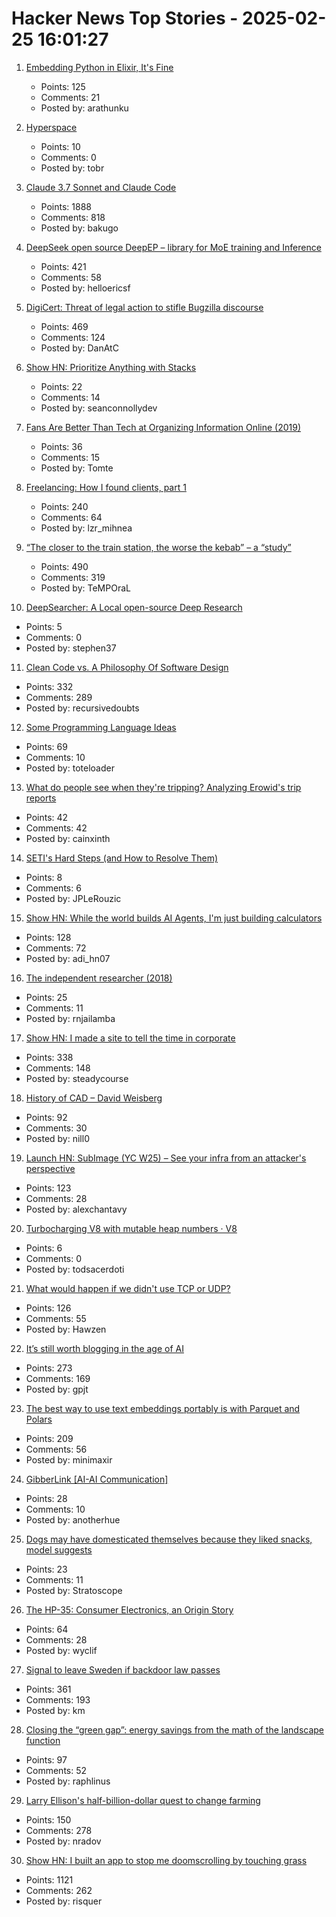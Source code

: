# Hacker News Top Stories - 2025-02-25 16:01:27

1. [Embedding Python in Elixir, It's Fine](https://dashbit.co/blog/running-python-in-elixir-its-fine)
   - Points: 125
   - Comments: 21
   - Posted by: arathunku

2. [Hyperspace](https://hypercritical.co/2025/02/25/hyperspace)
   - Points: 10
   - Comments: 0
   - Posted by: tobr

3. [Claude 3.7 Sonnet and Claude Code](https://www.anthropic.com/news/claude-3-7-sonnet)
   - Points: 1888
   - Comments: 818
   - Posted by: bakugo

4. [DeepSeek open source DeepEP – library for MoE training and Inference](https://github.com/deepseek-ai/DeepEP)
   - Points: 421
   - Comments: 58
   - Posted by: helloericsf

5. [DigiCert: Threat of legal action to stifle Bugzilla discourse](https://bugzilla.mozilla.org/show_bug.cgi?id=1950144)
   - Points: 469
   - Comments: 124
   - Posted by: DanAtC

6. [Show HN: Prioritize Anything with Stacks](https://stack-ranker.com)
   - Points: 22
   - Comments: 14
   - Posted by: seanconnollydev

7. [Fans Are Better Than Tech at Organizing Information Online (2019)](https://www.wired.com/story/archive-of-our-own-fans-better-than-tech-organizing-information/)
   - Points: 36
   - Comments: 15
   - Posted by: Tomte

8. [Freelancing: How I found clients, part 1](https://crocspace.substack.com/p/freelancing-how-i-got-clients-part)
   - Points: 240
   - Comments: 64
   - Posted by: lzr_mihnea

9. [“The closer to the train station, the worse the kebab” – a “study”](https://www.jmspae.se/write-ups/kebabs-train-stations/)
   - Points: 490
   - Comments: 319
   - Posted by: TeMPOraL

10. [DeepSearcher: A Local open-source Deep Research](https://milvus.io/blog/introduce-deepsearcher-a-local-open-source-deep-research.md)
   - Points: 5
   - Comments: 0
   - Posted by: stephen37

11. [Clean Code vs. A Philosophy Of Software Design](https://github.com/johnousterhout/aposd-vs-clean-code/blob/main/README.md)
   - Points: 332
   - Comments: 289
   - Posted by: recursivedoubts

12. [Some Programming Language Ideas](https://davidbos.me/posts/some_programming_language_ideas/)
   - Points: 69
   - Comments: 10
   - Posted by: toteloader

13. [What do people see when they're tripping? Analyzing Erowid's trip reports](https://themicrodose.substack.com/p/what-do-people-see-when-theyre-tripping)
   - Points: 42
   - Comments: 42
   - Posted by: cainxinth

14. [SETI's Hard Steps (and How to Resolve Them)](https://www.centauri-dreams.org/2025/02/21/setis-hard-steps-and-how-to-resolve-them/)
   - Points: 8
   - Comments: 6
   - Posted by: JPLeRouzic

15. [Show HN: While the world builds AI Agents, I'm just building calculators](https://www.calcverse.live)
   - Points: 128
   - Comments: 72
   - Posted by: adi_hn07

16. [The independent researcher (2018)](https://nadia.xyz/independent-research)
   - Points: 25
   - Comments: 11
   - Posted by: rnjailamba

17. [Show HN: I made a site to tell the time in corporate](https://corporate.watch)
   - Points: 338
   - Comments: 148
   - Posted by: steadycourse

18. [History of CAD – David Weisberg](https://www.shapr3d.com/blog/history-of-cad)
   - Points: 92
   - Comments: 30
   - Posted by: nill0

19. [Launch HN: SubImage (YC W25) – See your infra from an attacker's perspective](undefined)
   - Points: 123
   - Comments: 28
   - Posted by: alexchantavy

20. [Turbocharging V8 with mutable heap numbers · V8](https://v8.dev/blog/mutable-heap-number)
   - Points: 6
   - Comments: 0
   - Posted by: todsacerdoti

21. [What would happen if we didn't use TCP or UDP?](https://github.com/Hawzen/hdp)
   - Points: 126
   - Comments: 55
   - Posted by: Hawzen

22. [It’s still worth blogging in the age of AI](https://www.gilesthomas.com/2025/02/blogging-in-the-age-of-ai)
   - Points: 273
   - Comments: 169
   - Posted by: gpjt

23. [The best way to use text embeddings portably is with Parquet and Polars](https://minimaxir.com/2025/02/embeddings-parquet/)
   - Points: 209
   - Comments: 56
   - Posted by: minimaxir

24. [GibberLink [AI-AI Communication]](https://github.com/PennyroyalTea/gibberlink)
   - Points: 28
   - Comments: 10
   - Posted by: anotherhue

25. [Dogs may have domesticated themselves because they liked snacks, model suggests](https://www.livescience.com/animals/dogs/dogs-may-have-domesticated-themselves-because-they-really-liked-snacks-model-suggests)
   - Points: 23
   - Comments: 11
   - Posted by: Stratoscope

26. [The HP-35: Consumer Electronics, an Origin Story](http://codex99.com/design/the-hp35.html)
   - Points: 64
   - Comments: 28
   - Posted by: wyclif

27. [Signal to leave Sweden if backdoor law passes](https://swedenherald.com/article/signals-ceo-then-were-leaving-sweden)
   - Points: 361
   - Comments: 193
   - Posted by: km

28. [Closing the “green gap”: energy savings from the math of the landscape function](https://terrytao.wordpress.com/2025/02/23/closing-the-green-gap-from-the-mathematics-of-the-landscape-function-to-lower-electricity-costs-for-households/)
   - Points: 97
   - Comments: 52
   - Posted by: raphlinus

29. [Larry Ellison's half-billion-dollar quest to change farming](https://www.wsj.com/tech/larry-ellison-hawaii-greenhouse-farm-food-2d260e1f)
   - Points: 150
   - Comments: 278
   - Posted by: nradov

30. [Show HN: I built an app to stop me doomscrolling by touching grass](https://touchgrass.now/)
   - Points: 1121
   - Comments: 262
   - Posted by: risquer

